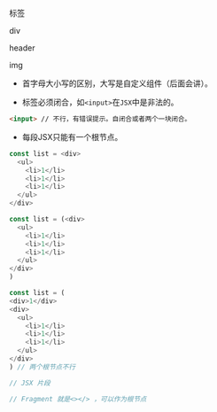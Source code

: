 标签

div

header

img

- 首字母大小写的区别，大写是自定义组件（后面会讲）。

- 标签必须闭合，如`<input>`在`JSX`中是非法的。
```html
<input> // 不行，有错误提示。自闭合或者两个一块闭合。
```
- 每段JSX只能有一个根节点。

```js
const list = <div>
  <ul>
    <li>1</li>
    <li>1</li>
    <li>1</li>
  </ul>
</div>

const list = (<div>
  <ul>
    <li>1</li>
    <li>1</li>
    <li>1</li>
  </ul>
</div>
)

const list = (
<div>1</div>
<div>
  <ul>
    <li>1</li>
    <li>1</li>
    <li>1</li>
  </ul>
</div>
) // 两个根节点不行

// JSX 片段

// Fragment 就是<></> ，可以作为根节点
```

